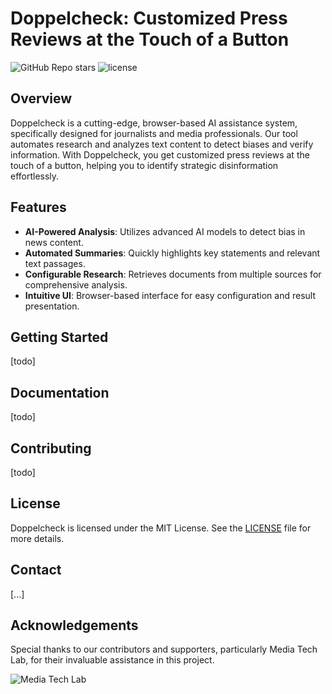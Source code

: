 # Doppelcheck: Customized Press Reviews at the Touch of a Button

![GitHub Repo stars](https://img.shields.io/github/stars/doppelcheck/main)
![license](https://img.shields.io/badge/license-MIT-green)

## Overview

Doppelcheck is a cutting-edge, browser-based AI assistance system, specifically designed for journalists and media professionals. Our tool automates research and analyzes text content to detect biases and verify information. With Doppelcheck, you get customized press reviews at the touch of a button, helping you to identify strategic disinformation effortlessly.

## Features

- **AI-Powered Analysis**: Utilizes advanced AI models to detect bias in news content.
- **Automated Summaries**: Quickly highlights key statements and relevant text passages.
- **Configurable Research**: Retrieves documents from multiple sources for comprehensive analysis.
- **Intuitive UI**: Browser-based interface for easy configuration and result presentation.

## Getting Started

[todo]

## Documentation

[todo]


## Contributing

[todo]

## License

Doppelcheck is licensed under the MIT License. See the [LICENSE](LICENSE) file for more details.

## Contact

[...]

## Acknowledgements

Special thanks to our contributors and supporters, particularly Media Tech Lab, for their invaluable assistance in this project.

![Media Tech Lab](https://www.media-lab.de/files/assets/images/ML_Logo.webp)
